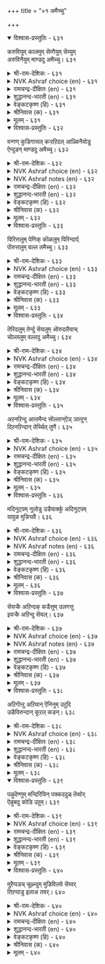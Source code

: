 +++
title = "०१ अमैच्चु"

+++


<details open><summary>विश्वास-प्रस्तुतिः - ६३१</summary>

करुवियुम् कालमुम् सॆय्गैयुम् सॆय्युम्  
अरुविनैयुम् माण्डदु अमैच्चु।       ६३१
</details>

<details><summary>श्री-राम-देशिकः - ६३१</summary>

अधिकारः ६४. अमात्यः  
उचितः समयः, कार्यसाधिके सैन्यसम्पदौ ।  
क्रियाप्रकारस्तच्छ्रैष्ठ्यमिमे मन्त्रिगुणाः स्मृताः ॥ ६३१॥
</details>

<details><summary>NVK Ashraf choice (en) - ६३१</summary>

०६३१
Call him minister who best contrives the means,
The time, the mode and the deed.
(P.S. Sundaram)
</details>

<details><summary>रामचन्द्र-दीक्षितः (en) - ६३१</summary>

631\. karuviyum, kālamum, ceykaiyum, ceyyum  
aruviṉaiyum, māṇṭatu-amaiccu.

631\. He is the minister who, finds out the means, the time, the deed and its full accomplishment.  
</details>

<details><summary>शुद्धानन्द-भारती (en) - ६३१</summary>

64\. அமைச்சு - Ministers

1\. கருவியும் காலமும் செய்கையும் செய்யும்  
அருவினையும் மாண்டது அமைச்சு.  
He is minister who chooses  
Right means, time, mode and rare ventures.        631  
</details>

<details><summary>वेङ्कटकृष्ण (हि) - ६३१</summary>

631
साधन, काल, उपाय औ’, कार्यसिद्धि दुस्साध्य ।  
इनका श्रेष्ठ विधान जो, करता वही अमात्य ॥
</details>

<details><summary>श्रीनिवास (क) - ६३१</summary>

631. कॆलसक्कॆ तक्क साधनवन्नू, तक्क कालवन्नू कॆलस माडलु तक्क वॆधानवन्नू, कष्टसाध्यवाद कॆलसवन्नू अरितु विशिष्ट
रीतियल्लि माड बल्लवने मन्त्रियु.

</details>

<details><summary>मूलम् - ६३१</summary>

करुवियुम् कालमुम् सॆय्गैयुम् सॆय्युम्  
अरुविनैयुम् माण्डदु अमैच्चु।       ६३१
</details>

<details open><summary>विश्वास-प्रस्तुतिः - ६३२</summary>

वन्गण् कुडिगात्तल् कऱ्ऱऱिदल् आळ्विनैयोडु  
ऐन्दुडन् माण्डदु अमैच्चु।       ६३२
</details>

<details><summary>श्री-राम-देशिकः - ६३२</summary>

सामर्थ्यं यत्नशीलत्वं कुलीनत्वं मनोधृतिः ।  
विद्येति पञ्चभिश्चैतैः सहितः सचिवो मतः ॥ ६३२॥
</details>

<details><summary>NVK Ashraf choice (en) - ६३२</summary>

०६३२
A minister excels in firmness, protection,
Learning and perseverance, besides the five tactics. *
(V. Ramasamy)
</details>

<details><summary>NVK Ashraf notes (en) - ६३२</summary>

६३२. (V. Ramasamy) considers that the phrase "ऐन्दुडन्" in this Kural has made this couplet a difficult one to translate. It is not clear if these five tactics are amongst those mentioned in other couplets in this chapter.
</details>

<details><summary>रामचन्द्र-दीक्षितः (en) - ६३२</summary>

632\. vaṉkaṇ, kuṭikāttal, kaṟṟu aṟital, āḷviṉaiyōṭu  
aintuṭaṉ māṇṭatu-amaiccu.

632\. A minister should have five qualities; tenacity of purpose, birth in a respectable family, welfare of the people, profound learning and perseverance.  
</details>

<details><summary>शुद्धानन्द-भारती (en) - ६३२</summary>

2\. வன்கண் குடிகாத்தல் கற்றறிதல் ஆள்வினையோடு  
ஐந்துடன் மாண்டது அமைச்சு.  
With these he guards people, - by his  
Knowledge, firmness and manliness.        632  
</details>

<details><summary>वेङ्कटकृष्ण (हि) - ६३२</summary>

632
दृढ़ता, कुल-रक्षण तथा, यत्न, सुशिक्षा, ज्ञान ।  
पाँच गुणों से युक्त जो, वही अमात्य सुजान ॥
</details>

<details><summary>श्रीनिवास (क) - ६३२</summary>

632. मेलिन ऐदु गुणगळॊन्दिगॆ निर्भीत दृष्टि, प्रचारक्षणॆ, निखरवाद ज्ञान, प्रमाणिक प्रयत्न इवुगळन्नु विशिष्टवागि
हॊन्दिरुववनु मन्त्रियु.

</details>

<details><summary>मूलम् - ६३२</summary>

वन्गण् कुडिगात्तल् कऱ्ऱऱिदल् आळ्विनैयोडु  
ऐन्दुडन् माण्डदु अमैच्चु।       ६३२
</details>

<details open><summary>विश्वास-प्रस्तुतिः - ६३३</summary>

पिरित्तलुम् पेणिक् कॊळलुम् पिरिन्दार्प्  
पॊरुत्तलुम् वल्ल तमैच्चु।       ६३३
</details>

<details><summary>श्री-राम-देशिकः - ६३३</summary>

रिपुपक्षजनत्यक्ता स्वपक्षजनरक्षकः ।  
गातानां पुनरानेता भवेत् सचिवसत्तमः ॥ ६३३॥
</details>

<details><summary>NVK Ashraf choice (en) - ६३३</summary>

०६३३
An able minister can disunite allies,
Cherish friends and reunite enemies. *
(V.V.S. Aiyar)
</details>

<details><summary>रामचन्द्र-दीक्षितः (en) - ६३३</summary>

633\. pirittalum, pēṇikkoḷalum, pirintārp  
poruttalum, vallatu-amaiccu.

633\. A minister must be able to separate a foe from his ally, befriend allies and reunite separated allies.  
</details>

<details><summary>शुद्धानन्द-भारती (en) - ६३३</summary>

3\. பிரித்தலும் பேணிக் கொளலும் பிரிந்தார்ப்  
பொருத்தலும் வல்லது அமைச்சு.  
A minister cherishes friends  
Divides foes and the parted blends.        633  
</details>

<details><summary>वेङ्कटकृष्ण (हि) - ६३३</summary>

633
फूट डालना शत्रु में, पालन मैत्री-भाव ।  
लेना बिछुड़ों को मिला,  योग्य आमात्य-स्वभाव ॥
</details>

<details><summary>श्रीनिवास (क) - ६३३</summary>

633. हगॆगळिगॆ नॆरवागुववरन्नु दॊरमाडि, तन्नॊडनॆ इरुववरन्नु रक्षिसुत्त तन्निन्द दॊरवादवरन्नु मत्तॆ
सेरिसिकॊळ्ळबल्लवने मन्त्रियु.

</details>

<details><summary>मूलम् - ६३३</summary>

पिरित्तलुम् पेणिक् कॊळलुम् पिरिन्दार्प्  
पॊरुत्तलुम् वल्ल तमैच्चु।       ६३३
</details>

<details open><summary>विश्वास-प्रस्तुतिः - ६३४</summary>

तॆरिदलुम् तेर्न्दु सॆयलुम् ऒरुदलैयाच्  
चॊल्ललुम् वल्लदु अमैच्चु।       ६३४
</details>

<details><summary>श्री-राम-देशिकः - ६३४</summary>

सहेतुकं क्रियाकर्ता कर्तव्यार्थविमर्शकः ।  
भावाविष्करणे धीरः सचिचश्रेष्ठ उच्यते ॥ ६३४॥
</details>

<details><summary>NVK Ashraf choice (en) - ६३४</summary>

०६३४
Call him a minister who comprehends things,
Executes them and directs others. *
(Satguru Subramuniyaswami)
</details>

<details><summary>रामचन्द्र-दीक्षितः (en) - ६३४</summary>

634\. teritalum, tērntu ceyalum, orutalaiyāc  
collalum vallatu-amaiccu.

634\. A minister should study the consequences of an act and carry it successfully by a decisive speech.  
</details>

<details><summary>शुद्धानन्द-भारती (en) - ६३४</summary>

4\. தெரிதலும் தேர்ந்து செயலும் ஒருதலையாச்  
சொல்லலும் வல்லது அமைச்சு.  
A minister must sift reflect  
Select and say surely one fact.        634  
</details>

<details><summary>वेङ्कटकृष्ण (हि) - ६३४</summary>

634
विश्लेषण करता तथा, परख कार्य को साध्य ।  
दृढ़ता पूर्वक मंत्रणा, देता योग्य अमात्य ॥
</details>

<details><summary>श्रीनिवास (क) - ६३४</summary>

634. माडुव कॆलसगळन्नु चॆन्नागि तिळिदुकॊण्डु, अदक्कॆ बेकाद मार्गगळन्नु आलोचिसि कैकॊण्डु, निष्चयवागि
अभिप्रायगळन्नु हेळबल्लवने मन्त्रियु.

</details>

<details><summary>मूलम् - ६३४</summary>

तॆरिदलुम् तेर्न्दु सॆयलुम् ऒरुदलैयाच्  
चॊल्ललुम् वल्लदु अमैच्चु।       ६३४
</details>

<details open><summary>विश्वास-प्रस्तुतिः - ६३५</summary>

अऱनऱिन्दु आऩ्ऱमैन्द सॊल्लान्ऎञ् ञाऩ्ऱुन्  
दिऱनऱिन्दान् तेर्च्चित् तुणै।       ६३५
</details>

<details><summary>श्री-राम-देशिकः - ६३५</summary>

राजधर्मे च निपुणः स्वशास्त्रार्थविशारदः ।  
कालोचितमतिः कार्ये भवेत् सचिवसत्तमः ॥ ६३५॥
</details>

<details><summary>NVK Ashraf choice (en) - ६३५</summary>

०६३५
A helpful counsellor knows the codes,
Is learned in discourse and ever resourceful.
(P.S. Sundaram)
</details>

<details><summary>रामचन्द्र-दीक्षितः (en) - ६३५</summary>

635\. aṟaṉ aṟintu, āṉṟu amainta collāṉ, eññāṉṟum  
tiṟaṉ aṟintāṉ, tērccit tuṇai.

635\. He is a helpful counselor who is righteous and considerate in his speech, and always knows how to act.  
</details>

<details><summary>शुद्धानन्द-भारती (en) - ६३५</summary>

5\. அறனறிந்து ஆன்றமைந்த சொல்லான்எஞ் ஞான்றும்  
திறனறிந்தான் தேர்ச்சித் துணை.  
Have him for help who virtue knows  
Right wisdom speaks, ever apt in acts.        635  
</details>

<details><summary>वेङ्कटकृष्ण (हि) - ६३५</summary>

635
धर्म जान, संयम सहित, ज्ञानपूर्ण कर बात ।  
सदा समझता शक्ति को, साथी है वह ख्यात ॥
</details>

<details><summary>श्रीनिवास (क) - ६३५</summary>

635. धर्मवन्नु तिळिदु, पूर्ण ज्ञानदिन्द माताड बल्लवनागि, माडुव कॆलसद मर्मवन्नु अरितवनागियू इरबल्लवने
अरसन मन्त्रालोचनॆगॆ सहायकनॆनिसुवनु.

</details>

<details><summary>मूलम् - ६३५</summary>

अऱनऱिन्दु आऩ्ऱमैन्द सॊल्लान्ऎञ् ञाऩ्ऱुन्  
दिऱनऱिन्दान् तेर्च्चित् तुणै।       ६३५
</details>

<details open><summary>विश्वास-प्रस्तुतिः - ६३६</summary>

मदिनुट्पम् नूलोडु उडैयार्क्कु अदिनुट्पम्  
यावुळ मुन्निऱ्पवै।       ६३६
</details>

<details><summary>श्री-राम-देशिकः - ६३६</summary>

यस्य स्वाभाविकं ज्ञानं शास्त्र्ज्ञानेन सङ्गतम् ।  
मन्त्रिणस्तस्य पुरतः किं कुर्युः शत्रुवञ्चनाः ॥ ६३६॥
</details>

<details><summary>NVK Ashraf choice (en) - ६३६</summary>

०६३६
What is there too subtle to stand before men
Who add learning to their intelligence? *
(V.V.S. Aiyar)
</details>

<details><summary>NVK Ashraf notes (en) - ६३६</summary>

६३६. A short and crisp translations of these couplets [but not close to original]: "What can oppose a keen intelligence combined with learning?" - (P.S. Sundaram)
</details>

<details><summary>रामचन्द्र-दीक्षितः (en) - ६३६</summary>

636\. matinuṭpam nūlōṭu uṭaiyārkku ati nuṭpam  
yā uḷa, muṉ niṟpavai?.

636\. To a keen intellect combined with learning no difficulty stands in the way.  
</details>

<details><summary>शुद्धानन्द-भारती (en) - ६३६</summary>

6\. மதிநுட்பம் நூலோடு உடையார்க்கு அதிநுட்பம்  
யாஉள முன்னிற் பவை.  
Which subtler brain can stand before  
The keen in brain with learned love?        636  
</details>

<details><summary>वेङ्कटकृष्ण (हि) - ६३६</summary>

636
शास्त्र जानते जो रहा, सूक्ष्म बुद्धि का भौन ।  
उसका करते सामना, सूक्ष्म प्रश्न अति कौन ॥
</details>

<details><summary>श्रीनिवास (क) - ६३६</summary>

636. शास्त्र ज्ञानदॊन्दिगॆ स्वाभाविकवाद सूक्ष्म बुद्दियुळ्ळवरिगॆ ऎदुरिसि निल्लबेकादन्थ अति सूक्ष्म विचारगळु
यावुविवॆ?

</details>

<details><summary>मूलम् - ६३६</summary>

मदिनुट्पम् नूलोडु उडैयार्क्कु अदिनुट्पम्  
यावुळ मुन्निऱ्पवै।       ६३६
</details>

<details open><summary>विश्वास-प्रस्तुतिः - ६३७</summary>

सॆयऱ्कै अऱिन्दक् कडैत्तुम् उलगत्तु  
इयऱ्कै अऱिन्दु सॆयल्।       ६३७
</details>

<details><summary>श्री-राम-देशिकः - ६३७</summary>

नीतिशास्त्रप्रकारेण न युक्तं कार्यसाधनम् ।  
देशकालानुरोधेन कार्यसाधनमुत्तमम् ॥ ६३७॥
</details>

<details><summary>NVK Ashraf choice (en) - ६३७</summary>

०६३७
Even if well-versed in theory,
Act as per the ways of the world. *
(C. Rajagopalachari)
</details>

<details><summary>NVK Ashraf notes (en) - ६३७</summary>

६३७. Another abstract translation: "However well-versed in books, be practical" - (P.S. Sundaram)
</details>

<details><summary>रामचन्द्र-दीक्षितः (en) - ६३७</summary>

637\. ceyaṟkai aṟintakkaṭaittum, ulakattu  
iyaṟkai aṟintu, ceyal!.

637\. Even though you know the rules, act in conformity with the world opinion.  
</details>

<details><summary>शुद्धानन्द-भारती (en) - ६३७</summary>

7\. செயற்கை அறிந்தக் கடைத்தும் உலகத்து  
இயற்கை அறிந்து செயல்.  
Albeit you know to act from books  
Act after knowing world's outlooks.        637  
</details>

<details><summary>वेङ्कटकृष्ण (हि) - ६३७</summary>

637
यद्यपि विधियों का रहा, शास्त्र रीति से ज्ञान ।  
फिर भी करना चाहिये, लोकरीति को जान ॥
</details>

<details><summary>श्रीनिवास (क) - ६३७</summary>

637. पुस्तक ज्ञानदिन्द कॆलस माडुव बगॆ तिळिदिद्दरू लोकद स्वभाववन्नु तिळिदु कॆलस माडबेकु.

</details>

<details><summary>मूलम् - ६३७</summary>

सॆयऱ्कै अऱिन्दक् कडैत्तुम् उलगत्तु  
इयऱ्कै अऱिन्दु सॆयल्।       ६३७
</details>

<details open><summary>विश्वास-प्रस्तुतिः - ६३८</summary>

अऱिगॊऩ्ऱु अऱियान् ऎनिनुम् उऱुदि  
उऴैयिरुन्दान् कूऱल् कडन्।       ६३८
</details>

<details><summary>श्री-राम-देशिकः - ६३८</summary>

अश‍ृण्वतः सतां वाक्यं स्वयं तत्त्वमजानतः ।  
नृपस्य समये तत्त्वकथनं मन्त्रिलक्षणम् ॥ ६३८॥
</details>

<details><summary>NVK Ashraf choice (en) - ६३८</summary>

०६३८
It is a minister's duty to advise aright
Though the ruler in ignorance may refute wisdom.
(P.S. Sundaram), (J. Narayanaswamy)
</details>

<details><summary>रामचन्द्र-दीक्षितः (en) - ६३८</summary>

638\. aṟi koṉṟu, aṟiyāṉ eṉiṉum, uṟuti  
uḻaiyiruntāṉ kūṟal kaṭaṉ.

638\. Though a king listens not to wise words it is the duty of the minister to speak firmly to him.  
</details>

<details><summary>शुद्धानन्द-भारती (en) - ६३८</summary>

8\. அறிகொன்று அறியான் எனினும் உறுதி  
உழையிருந்தான் கூறல் கடன்.  
The man in place must tell the facts  
Though the ignorant king refutes.        638  
</details>

<details><summary>वेङ्कटकृष्ण (हि) - ६३८</summary>

638
हत्या कर उपदेश की, खुद हो अज्ञ नरेश ।  
फिर भी धर्म अमात्य का, देना दृढ़ उपदेश ॥
</details>

<details><summary>श्रीनिवास (क) - ६३८</summary>

638. अरसनादवनु पूर्ति अज्ञानियागिद्दरू अवनिगॆ खचितवाग सलहॆगळन्नु, कॊडुवुदु मन्त्रियादवन कर्तव्य.

</details>

<details><summary>मूलम् - ६३८</summary>

अऱिगॊऩ्ऱु अऱियान् ऎनिनुम् उऱुदि  
उऴैयिरुन्दान् कूऱल् कडन्।       ६३८
</details>

<details open><summary>विश्वास-प्रस्तुतिः - ६३९</summary>

पऴुदॆण्णुम् मन्दिरियिन् पक्कददुळ् तॆव्वोर्  
ऎऴुबदु कोडि उऱुम्।       ६३९
</details>

<details><summary>श्री-राम-देशिकः - ६३९</summary>

कुमार्गबोधकामात्यनिकटे वर्तनादपि ।  
कोटिसप्ततिशत्रूणां मध्ये वासोऽपि साम्प्रतम् ॥ ६३९॥
</details>

<details><summary>NVK Ashraf choice (en) - ६३९</summary>

०६३९
Better seventy million open foes
Than one treacherous minister inside. *
(P.S. Sundaram)
</details>

<details><summary>रामचन्द्र-दीक्षितः (en) - ६३९</summary>

639\. paḻutu eṇṇum mantiriyiṉ, pakkattuḷ tev ōr  
eḻupatu kōṭi uṟum.

639\. A treacherous minister by the king’s side is equal to seventy crores of enemies.  
</details>

<details><summary>शुद्धानन्द-भारती (en) - ६३९</summary>

9\. பழுதெண்ணும் மந்திரியின் பக்கத்துள் தெவ்வோர்  
எழுபது கோடி உறும்.  
Seventy crores of foes are better  
Than a minister with mind bitter.        639  
</details>

<details><summary>वेङ्कटकृष्ण (हि) - ६३९</summary>

639
हानि विचारे निकट रह, यदि दुर्मंत्री एक ।  
उससे सत्तर कोटि रिपु, मानों बढ़ कर नेक ॥
</details>

<details><summary>श्रीनिवास (क) - ६३९</summary>

639. सनिहदल्ले इद्दु (अरसन) नाशवन्नु बयसुव मन्त्रिगिन्त, ऎप्पत्तु कोटि हगॆगळु इद्दरू अदु उत्तमवे.

</details>

<details><summary>मूलम् - ६३९</summary>

पऴुदॆण्णुम् मन्दिरियिन् पक्कददुळ् तॆव्वोर्  
ऎऴुबदु कोडि उऱुम्।       ६३९
</details>

<details open><summary>विश्वास-प्रस्तुतिः - ६४०</summary>

मुऱैप्पडच् चूऴ्न्दुम् मुडिविलवे सॆय्वर्  
तिऱप्पाडु इलाअ तवर्।       ६४०
</details>

<details><summary>श्री-राम-देशिकः - ६४०</summary>

स्मृत्वा यथावत्कार्याणि सम्यकू तत्कर्तुमुद्यतः ।  
नैतानि पूर्णतां यान्ति सामर्थ्य न भवेद्यदि ॥ ६४०॥
</details>

<details><summary>NVK Ashraf choice (en) - ६४०</summary>

०६४०
The inefficient will leave undone
Even well-planned schemes.
(P.S. Sundaram)
</details>

<details><summary>रामचन्द्र-दीक्षितः (en) - ६४०</summary>

640\. muṟaippaṭac cūḻntum, muṭivilavē ceyvar-  
tiṟappāṭu ilāatavar.

640\. Ministers who have no requisite ability will leave a task unfinished though well begun.  
</details>

<details><summary>शुद्धानन्द-भारती (en) - ६४०</summary>

10\. முறைப்படச் சூழ்ந்தும் முடிவிலவே செய்வர்  
திறப்பாடு இலாஅ தவர்.  
The unresolved, though well designed  
To fulfil an act they have no mind.        640  
</details>

<details><summary>वेङ्कटकृष्ण (हि) - ६४०</summary>

640
यद्यपि क्रम से सोच कर, शुरू करे सब कर्म ।  
जिनमें दृढ़ क्षमता नहीं, करें अधूरा कर्म ॥
</details>

<details><summary>श्रीनिवास (क) - ६४०</summary>

640. कायदक्षतॆयिल्लद मन्त्रिगळु, तावु कैगॊण्ड कॆलसदल्लि मुञ्चितवागि साकष्टु सलहॆगळन्नु पडॆदिद्दरू, अदन्नु
मुगिसलारदे कैबिडुत्तारॆ.
</details>

<details><summary>मूलम् - ६४०</summary>

मुऱैप्पडच् चूऴ्न्दुम् मुडिविलवे सॆय्वर्  
तिऱप्पाडु इलाअ तवर्।       ६४०
</details>

